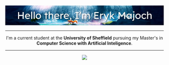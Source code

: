 <p align="center">
  <img src="https://github.com/ErykMajoch/ErykMajoch/blob/main/assets/banner.jpg"></img>
</p>

<hr>

<p align="center">
  I'm a current student at the <b>University of Sheffield</b> pursuing my Master's in <b>Computer Science with Artificial Inteligence</b>.
</p>

<hr>

<p align="center">
  <img src="https://komarev.com/ghpvc/?username=ErykMajoch&&color=blueviolet&style=flat-square">
</p>
